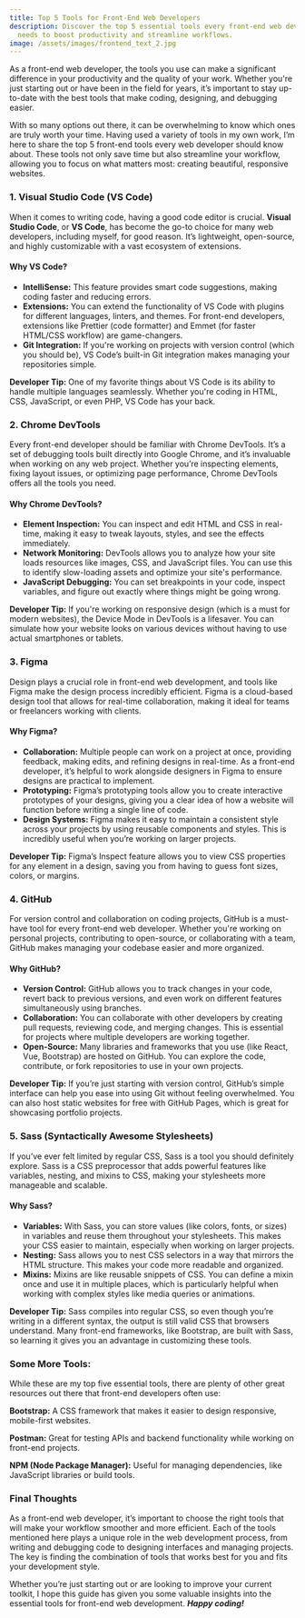 ```yaml
---
title: Top 5 Tools for Front-End Web Developers
description: Discover the top 5 essential tools every front-end web developer
  needs to boost productivity and streamline workflows.
image: /assets/images/frontend_text_2.jpg
---
```

As a front-end web developer, the tools you use can make a significant difference in your productivity and the quality of your work. Whether you're just starting out or have been in the field for years, it’s important to stay up-to-date with the best tools that make coding, designing, and debugging easier.



With so many options out there, it can be overwhelming to know which ones are truly worth your time. Having used a variety of tools in my own work, I’m here to share the top 5 front-end tools every web developer should know about. These tools not only save time but also streamline your workflow, allowing you to focus on what matters most: creating beautiful, responsive websites.



### 1. Visual Studio Code (VS Code)

When it comes to writing code, having a good code editor is crucial. **Visual Studio Code**, or **VS Code**, has become the go-to choice for many web developers, including myself, for good reason. It’s lightweight, open-source, and highly customizable with a vast ecosystem of extensions.



#### Why VS Code?

* **IntelliSense:** This feature provides smart code suggestions, making coding faster and reducing errors.
* **Extensions:** You can extend the functionality of VS Code with plugins for different languages, linters, and themes. For front-end developers, extensions like Prettier (code formatter) and Emmet (for faster HTML/CSS workflow) are game-changers.
* **Git Integration:** If you're working on projects with version control (which you should be), VS Code’s built-in Git integration makes managing your repositories simple.

**Developer Tip:** One of my favorite things about VS Code is its ability to handle multiple languages seamlessly. Whether you're coding in HTML, CSS, JavaScript, or even PHP, VS Code has your back.



### 2. Chrome DevTools

Every front-end developer should be familiar with Chrome DevTools. It’s a set of debugging tools built directly into Google Chrome, and it’s invaluable when working on any web project. Whether you’re inspecting elements, fixing layout issues, or optimizing page performance, Chrome DevTools offers all the tools you need.



#### Why Chrome DevTools?

* **Element Inspection:** You can inspect and edit HTML and CSS in real-time, making it easy to tweak layouts, styles, and see the effects immediately.
* **Network Monitoring:** DevTools allows you to analyze how your site loads resources like images, CSS, and JavaScript files. You can use this to identify slow-loading assets and optimize your site's performance.
* **JavaScript Debugging:** You can set breakpoints in your code, inspect variables, and figure out exactly where things might be going wrong.

**Developer Tip:** If you're working on responsive design (which is a must for modern websites), the Device Mode in DevTools is a lifesaver. You can simulate how your website looks on various devices without having to use actual smartphones or tablets.



### 3. Figma

Design plays a crucial role in front-end web development, and tools like Figma make the design process incredibly efficient. Figma is a cloud-based design tool that allows for real-time collaboration, making it ideal for teams or freelancers working with clients.



#### Why Figma?

* **Collaboration:** Multiple people can work on a project at once, providing feedback, making edits, and refining designs in real-time. As a front-end developer, it’s helpful to work alongside designers in Figma to ensure designs are practical to implement.
* **Prototyping:** Figma’s prototyping tools allow you to create interactive prototypes of your designs, giving you a clear idea of how a website will function before writing a single line of code.
* **Design Systems:** Figma makes it easy to maintain a consistent style across your projects by using reusable components and styles. This is incredibly useful when you’re working on larger projects.

**Developer Tip:** Figma’s Inspect feature allows you to view CSS properties for any element in a design, saving you from having to guess font sizes, colors, or margins.



### 4. GitHub

For version control and collaboration on coding projects, GitHub is a must-have tool for every front-end web developer. Whether you're working on personal projects, contributing to open-source, or collaborating with a team, GitHub makes managing your codebase easier and more organized.



#### Why GitHub?

* **Version Control:** GitHub allows you to track changes in your code, revert back to previous versions, and even work on different features simultaneously using branches.
* **Collaboration:** You can collaborate with other developers by creating pull requests, reviewing code, and merging changes. This is essential for projects where multiple developers are working together.
* **Open-Source:** Many libraries and frameworks that you use (like React, Vue, Bootstrap) are hosted on GitHub. You can explore the code, contribute, or fork repositories to use in your own projects.

**Developer Tip:** If you’re just starting with version control, GitHub’s simple interface can help you ease into using Git without feeling overwhelmed. You can also host static websites for free with GitHub Pages, which is great for showcasing portfolio projects.



### 5. Sass (Syntactically Awesome Stylesheets)

If you’ve ever felt limited by regular CSS, Sass is a tool you should definitely explore. Sass is a CSS preprocessor that adds powerful features like variables, nesting, and mixins to CSS, making your stylesheets more manageable and scalable.



#### Why Sass?

* **Variables:** With Sass, you can store values (like colors, fonts, or sizes) in variables and reuse them throughout your stylesheets. This makes your CSS easier to maintain, especially when working on larger projects.
* **Nesting:** Sass allows you to nest CSS selectors in a way that mirrors the HTML structure. This makes your code more readable and organized.
* **Mixins:** Mixins are like reusable snippets of CSS. You can define a mixin once and use it in multiple places, which is particularly helpful when working with complex styles like media queries or animations.

**Developer Tip:** Sass compiles into regular CSS, so even though you’re writing in a different syntax, the output is still valid CSS that browsers understand. Many front-end frameworks, like Bootstrap, are built with Sass, so learning it gives you an advantage in customizing these tools.



### Some More Tools:

While these are my top five essential tools, there are plenty of other great resources out there that front-end developers often use:

**Bootstrap:** A CSS framework that makes it easier to design responsive, mobile-first websites.

**Postman:** Great for testing APIs and backend functionality while working on front-end projects.

**NPM (Node Package Manager):** Useful for managing dependencies, like JavaScript libraries or build tools.



### Final Thoughts

As a front-end web developer, it’s important to choose the right tools that will make your workflow smoother and more efficient. Each of the tools mentioned here plays a unique role in the web development process, from writing and debugging code to designing interfaces and managing projects. The key is finding the combination of tools that works best for you and fits your development style.



Whether you’re just starting out or are looking to improve your current toolkit, I hope this guide has given you some valuable insights into the essential tools for front-end web development. ***Happy coding!***
